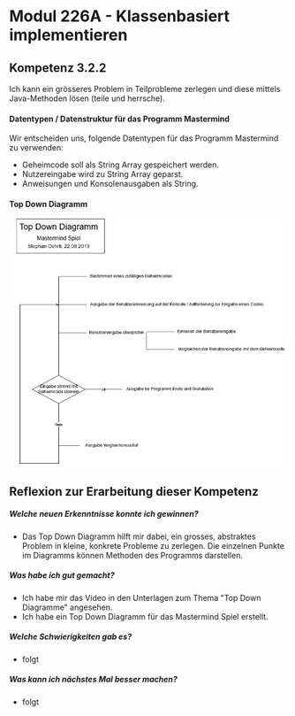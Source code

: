 # Modul 226A - Klassenbasiert implementieren
## Kompetenz 3.2.2
Ich kann ein grösseres Problem in Teilprobleme zerlegen und diese mittels Java-Methoden lösen (teile und herrsche).

#### Datentypen / Datenstruktur für das Programm Mastermind
Wir entscheiden uns, folgende Datentypen für das Programm Mastermind zu verwenden:
- Geheimcode soll als String Array gespeichert werden.
- Nutzereingabe wird zu String Array geparst.
- Anweisungen und Konsolenausgaben als String.

#### Top Down Diagramm
![Diagramm](./pictures/TopDownMastermind.jpg)

## Reflexion zur Erarbeitung dieser Kompetenz

##### Welche neuen Erkenntnisse konnte ich gewinnen?
- Das Top Down Diagramm hilft mir dabei, ein grosses, abstraktes Problem in kleine, konkrete Probleme zu zerlegen. Die einzelnen Punkte im Diagramms können Methoden des Programms darstellen.

##### Was habe ich gut gemacht?
- Ich habe mir das Video in den Unterlagen zum Thema "Top Down Diagramme" angesehen.
- Ich habe ein Top Down Diagramm für das Mastermind Spiel erstellt.

##### Welche Schwierigkeiten gab es?
- folgt

##### Was kann ich nächstes Mal besser machen?
- folgt